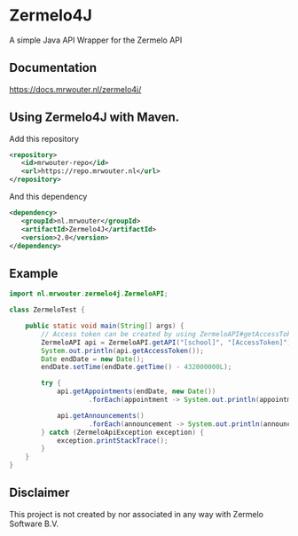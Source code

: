# Zermelo4J
A simple Java API Wrapper for the Zermelo API

## Documentation
https://docs.mrwouter.nl/zermelo4j/

## Using Zermelo4J with Maven.
Add this repository
```xml
<repository>
   <id>mrwouter-repo</id>
   <url>https://repo.mrwouter.nl</url>
</repository> 
```
And this dependency
```xml
<dependency>
   <groupId>nl.mrwouter</groupId>
   <artifactId>Zermelo4J</artifactId>
   <version>2.0</version>
</dependency>
```


## Example

```java
import nl.mrwouter.zermelo4j.ZermeloAPI;

class ZermeloTest {

    public static void main(String[] args) {
        // Access token can be created by using ZermeloAPI#getAccessToken("[school]", "[koppel app code]");
        ZermeloAPI api = ZermeloAPI.getAPI("[school]", "[AccessToken]");
        System.out.println(api.getAccessToken());
        Date endDate = new Date();
        endDate.setTime(endDate.getTime() - 432000000L);

        try {
            api.getAppointments(endDate, new Date())
                    .forEach(appointment -> System.out.println(appointment.toString()));

            api.getAnnouncements()
                    .forEach(announcement -> System.out.println(announcement.toString()));
        } catch (ZermeloApiException exception) {
            exception.printStackTrace();
        }
    }
}
```

## Disclaimer
This project is not created by nor associated in any way with Zermelo Software B.V.
